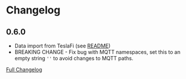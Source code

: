 # Changelog

## 0.6.0

* Data import from TeslaFi (see [README](https://github.com/matt-FFFFFF/hassio-addon-repository/blob/master/teslamate/README.md))
* BREAKING CHANGE - Fix bug with MQTT namespaces, set this to an empty string `''` to avoid changes to MQTT paths.

[Full Changelog](https://github.com/matt-FFFFFF/hassio-addon-teslamate/blob/master/CHANGELOG-FULL.md)
